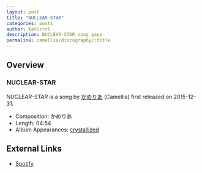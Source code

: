 ```yaml
---
layout: post
title: "NUCLEAR-STAR"
categories: posts
author: KatGrrrl
description: NUCLEAR-STAR song page
permalink: camellia/discography/:title
---
```


## Overview

### NUCLEAR-STAR

*NUCLEAR-STAR* is a song by [かめりあ](/camellia) (Camellia) first released on 2015-12-31.

* Composition: かめりあ
* Length: 04:54
* Album Appearances: [crystallized](/camellia/albums/crystallized)

## External Links

* [Spotify](https://open.spotify.com/track/3lQlRUeljgJac0Isebb5Ug?si=2bc77e7bb21c4d0a)
